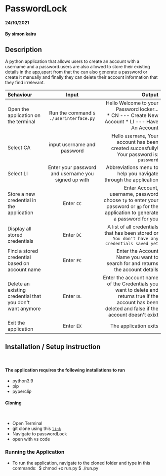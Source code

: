 # PasswordLock

#### 24/10/2021

#### By **simon kairu**  

## Description   
A python application that allows users to create an account with a username and a password.users are also allowed to store their existing details in the app,apart from that the can also generate a password or create it manually and finally they can delete their account information that they find irrelevant.

| Behaviour | Input | Output |
| :---------------- | :---------------: | ------------------: |
|Open the application on the terminal | Run the command ```$ ./userinterface.py```|Hello Welcome to your Password locker... <br>* CN ---  Create New Account * LI ---  Have An Account |
|Select  CA| input username and password| Hello ```username```, Your account has been created succesfully! Your password is: ```password```|
|Select LI  | Enter your password and username you signed up with| Abbreviations menu to help you navigate through the application|
|Store a new credential in the application| Enter ```CC```|Enter Account, username, password<br>choose ```tp``` to enter your password or ```gp``` for the application to generate a password for you |
|Display all stored credentials | Enter ```DC```|A list of all credentials that has been stored or ```You don't have any credentials saved yet``` |
|Find a stored credential based on account name|Enter ```FC```| Enter the Account Name you want to search for and returns the account details|
|Delete an existing credential that you don't want anymore|Enter ```DL```|Enter the account name of the Credentials you want to delete and returns true if the account has been deleted and false if the account doesn't exixt|
|Exit the application| Enter ```EX```| The application exits|   

## Installation / Setup instruction
​
#### The application requires the following installations to run
* python3.9
* pip
* pyperclip

#### Cloning
​
* Open Terminal 
​
* git clone using this  <a href = "https://github.com/simonkairu/PasswordLock.git">```link```</a>
​
* Navigate to passwordLock
​
* open with vs code

### Running the Application
* To run the application, navigate to the cloned folder and type in this commands:
​
        $ chmod +x run.py
        $ ./run.py
